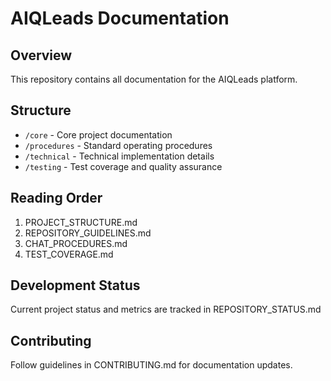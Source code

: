 # AIQLeads Documentation

## Overview
This repository contains all documentation for the AIQLeads platform.

## Structure
- `/core` - Core project documentation
- `/procedures` - Standard operating procedures
- `/technical` - Technical implementation details
- `/testing` - Test coverage and quality assurance

## Reading Order
1. PROJECT_STRUCTURE.md
2. REPOSITORY_GUIDELINES.md
3. CHAT_PROCEDURES.md
4. TEST_COVERAGE.md

## Development Status
Current project status and metrics are tracked in REPOSITORY_STATUS.md

## Contributing
Follow guidelines in CONTRIBUTING.md for documentation updates.